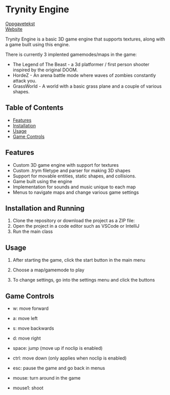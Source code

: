 # Trynity Engine

[Oppgavetekst](./OPPGAVETEKST.md)  
[Website](https://www.trynity.no)  

Trynity Engine is a basic 3D game engine that supports textures, along with a game built using this engine.  

There is currently 3 implented gamemodes/maps in the game:  

- The Legend of The Beast - a 3d platformer / first person shooter inspired by the original DOOM.  
- HordeZ - An arena battle mode where waves of zombies constantly attack you.  
- GrassWorld - A world with a basic grass plane and a couple of various shapes.  

## Table of Contents

- [Features](#features)
- [Installation](#installation)
- [Usage](#usage)
- [Game Controls](#game-controls)

## Features

- Custom 3D game engine with support for textures
- Custom .trym filetype and parser for making 3D shapes
- Support for movable entities, static shapes, and collisions.
- Game built using the engine
- Implementation for sounds and music unique to each map
- Menus to navigate maps and change various game settings

## Installation and Running

1. Clone the repository or download the project as a ZIP file:
2. Open the project in a code editor such as VSCode or IntelliJ
3. Run the main class

## Usage

1. After starting the game, click the start button in the main menu
2. Choose a map/gamemode to play

3. To change settings, go into the settings menu and click the buttons

## Game Controls

- w: move forward
- a: move left
- s: move backwards
- d: move right
- space: jump (move up if noclip is enabled)
- ctrl: move down (only applies when noclip is enabled)  

- esc: pause the game and go back in menus  

- mouse: turn around in the game
- mouse1: shoot
